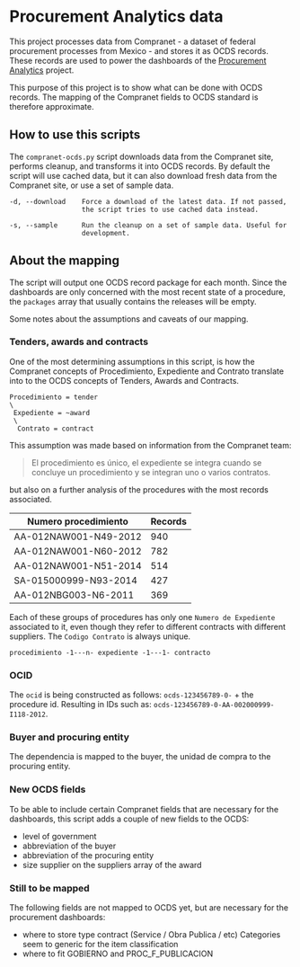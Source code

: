 # Procurement Analytics data
This project processes data from Compranet - a dataset of federal procurement processes from Mexico - and stores it as OCDS records. These records are used to power the dashboards of the [Procurement Analytics](https://github.com/procurement-analytics/procurement-analytics) project.

This purpose of this project is to show what can be done with OCDS records. The mapping of the Compranet fields to OCDS standard is therefore approximate.

## How to use this scripts
The `compranet-ocds.py` script downloads data from the Compranet site, performs cleanup, and transforms it into OCDS records. By default the script will use cached data, but it can also download fresh data from the Compranet site, or use a set of sample data.

```
-d, --download    Force a download of the latest data. If not passed,
                  the script tries to use cached data instead.

-s, --sample      Run the cleanup on a set of sample data. Useful for
                  development.
```

## About the mapping
The script will output one OCDS record package for each month. Since the dashboards are only concerned with the most recent state of a procedure, the `packages` array that usually contains the releases will be empty.

Some notes about the assumptions and caveats of our mapping.

### Tenders, awards and contracts
One of the most determining assumptions in this script, is how the Compranet concepts of Procedimiento, Expediente and Contrato translate into to the OCDS concepts of Tenders, Awards and Contracts.

```
Procedimiento = tender  
\  
 Expediente = ~award  
 \  
  Contrato = contract  
```

This assumption was made based on information from the Compranet team:

> El procedimiento es único, el expediente se integra cuando se concluye un procedimiento y se integran uno o varios contratos.

but also on a further analysis of the procedures with the most records associated.

| Numero procedimiento | Records |
| --- | --- |
| AA-012NAW001-N49-2012 | 940 |
| AA-012NAW001-N60-2012 | 782 |
| AA-012NAW001-N51-2014 | 514 |
| SA-015000999-N93-2014 | 427 |
| AA-012NBG003-N6-2011 | 369 |

Each of these groups of procedures has only one `Numero de Expediente` associated to it, even though they refer to different contracts with different suppliers. The `Codigo Contrato` is always unique.

```
procedimiento -1---n- expediente -1---1- contracto
```

### OCID
The `ocid` is being constructed as follows: `ocds-123456789-0-` + the procedure id. Resulting in IDs such as: `ocds-123456789-0-AA-002000999-I118-2012`.

### Buyer and procuring entity
The dependencia is mapped to the buyer, the unidad de compra to the procuring entity.

### New OCDS fields
To be able to include certain Compranet fields that are necessary for the dashboards, this script adds a couple of new fields to the OCDS:

- level of government
- abbreviation of the buyer
- abbreviation of the procuring entity
- size supplier on the suppliers array of the award

### Still to be mapped
The following fields are not mapped to OCDS yet, but are necessary for the procurement dashboards:

- where to store type contract (Service / Obra Publica / etc) Categories seem to generic for the item classification
- where to fit GOBIERNO and PROC_F_PUBLICACION